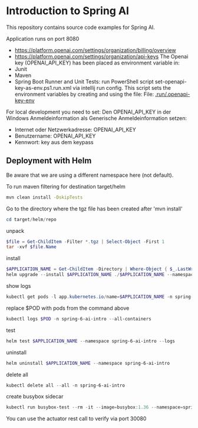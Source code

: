 # Introduction to Spring AI

This repository contains source code examples for Spring AI.

Application runs on port 8080

* https://platform.openai.com/settings/organization/billing/overview
* https://platform.openai.com/settings/organization/api-keys
The Openai key (OPENAI_API_KEY) has been placed as environment variable in:
* Junit
* Maven
* Spring Boot Runner and Unit Tests: run PowerShell script set-openapi-key-as-env.ps1.run.xml via intellij run config.
  This script sets the environment variables by creating and using the file:
  File: [.run/.openapi-key-env](.run/.openapi-key-env)

For local development you need to set:
Den OPENAI_API_KEY in der Windows Anmeldeinformation als Generische Anmeldeinformation setzen:
- Internet oder Netzwerkadresse: OPENAI_API_KEY
- Benutzername: OPENAI_API_KEY
- Kennwort: key aus dem keypass


## Deployment with Helm

Be aware that we are using a different namespace here (not default).

To run maven filtering for destination target/helm
```bash
mvn clean install -DskipTests 
```

Go to the directory where the tgz file has been created after 'mvn install'
```powershell
cd target/helm/repo
```

unpack
```powershell
$file = Get-ChildItem -Filter *.tgz | Select-Object -First 1
tar -xvf $file.Name
```

install
```powershell
$APPLICATION_NAME = Get-ChildItem -Directory | Where-Object { $_.LastWriteTime -ge $file.LastWriteTime } | Select-Object -ExpandProperty Name
helm upgrade --install $APPLICATION_NAME ./$APPLICATION_NAME --namespace spring-6-ai-intro --create-namespace --wait --timeout 8m --debug --render-subchart-notes
```

show logs
```powershell
kubectl get pods -l app.kubernetes.io/name=$APPLICATION_NAME -n spring-6-ai-intro
```
replace $POD with pods from the command above
```powershell
kubectl logs $POD -n spring-6-ai-intro --all-containers
```

test
```powershell
helm test $APPLICATION_NAME --namespace spring-6-ai-intro --logs
```

uninstall
```powershell
helm uninstall $APPLICATION_NAME --namespace spring-6-ai-intro
```

delete all
```powershell
kubectl delete all --all -n spring-6-ai-intro
```

create busybox sidecar
```powershell
kubectl run busybox-test --rm -it --image=busybox:1.36 --namespace=spring-6-ai-intro --command -- sh
```

You can use the actuator rest call to verify via port 30080
